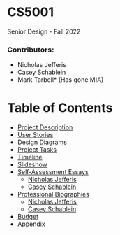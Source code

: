 # CS5001
Senior Design - Fall 2022

### Contributors:
  - Nicholas Jefferis
  - Casey Schablein
  - Mark Tarbell* (Has gone MIA)
  
  
# Table of Contents
 - [Project Description](../../wiki/Project-Description)
 - [User Stories](../../wiki/User-Stories)
 - [Design Diagrams](../../wiki/Design-Diagrams)
 - [Project Tasks](../../wiki/Project-tasks)
 - [Timeline](../../wiki/Timeline)
 - [Slideshow](../../wiki/Slideshow)
 - [Self-Assessment Essays](../../wiki/Self-Assessment-Essays)
   - [Nicholas Jefferis](../../wiki/Self-Assessment-Essays#nicholas-jefferis)
   - [Casey Schablein](../../wiki/Self-Assessment-Essays#casey-schablein)
 - [Professional Biographies](../../wiki/Professional-Biographies)
   - [Nicholas Jefferis](../../wiki/Professional-Biographies#nicholas-jefferis)
   - [Casey Schablein](../../wiki/Professional-Biographies#casey-schablein)
 - [Budget](../../wiki/Budget)
 - [Appendix](../../wiki/Appendix)
